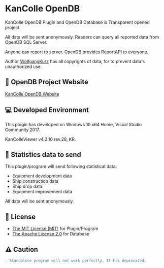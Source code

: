 # KanColle OpenDB

KanColle OpenDB Plugin and OpenDB Database is Transparent opened project.

All data will be sent anonymously.
Readers can query all reported data from OpenDB SQL Server.

Anyone can report to server. OpenDB provides ReportAPI to everyone.

Author [WolfgangKurz](http://swaytwig.com/) has all copyrights of data, for to prevent data's unauthorized use.

## 🔗 OpenDB Project Website
[KanColle OpenDB Website](http://swaytwig.com/opendb/)

## 💻 Developed Environment
This plugin has developed on Windows 10 x64 Home, Visual Studio Community 2017.

KanColleViewer v4.2.10 rev.28, KR.

## 📧 Statistics data to send
This plugin/program will send following statistical data:
* Equipment development data
* Ship construction data
* Ship drop data
* Equipment improvement data

All data will be sent anonymously.

## 📄 License
* [The MIT License (MIT)](https://github.com/WolfgangKurz/Z-Subtitle/blob/master/LICENSE) for Plugin/Program
* [The Apache License 2.0](https://github.com/WolfgangKurz/OpenDB-Backup/blob/master/LICENSE) for Database

## ⚠ Caution
```diff
- Standalone program will not work perfectly. It has deprecated.
```
